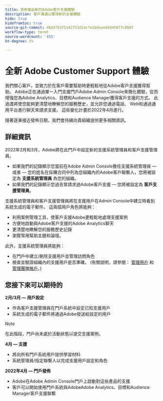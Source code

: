 ```yaml
---
title: 宣佈推出新的Adobe客戶支援體驗
description: 客戶溝通以獲得新的支援體驗
hide: true
hidefromtoc: true
source-git-commit: 4bd3f83f5142f53d24cfe1bdaaed4d4507fc0687
workflow-type: tm+mt
source-wordcount: '455'
ht-degree: 5%

---
```



# 全新 Adobe Customer Support 體驗

我們關心客戶，並致力於在客戶需要幫助時更輕鬆地從Adobe客戶支援獲得幫助。 Adobe正在通過單一入門支援門戶Adobe Admin Console來簡化體驗，從而增強您為Adobe Analytics、目標和Audience Manager獲得客戶支援的方式。 此過渡將使您能夠更清楚地瞭解您的服務歷史，並允許您通過電話、 Web和通過通用平台進行聊天來請求支援。 這些變化計畫於2022年4月進行。

隨著逐漸接近發佈日期，我們會持續向貴組織提供更多相關資訊。

## 詳細資訊

2022年2月和3月，Adobe將在此門戶中設定新的支援系統管理員和客戶支援管理員。

* 如果我們的記錄顯示您當前在Adobe Admin Console擔任支援系統管理員 — 或者 — 您的姓名在採購合同中列為您組織內的Adobe客戶聯繫人，您將被設定為 **支援系統管理員** 為您的組織。
* 如果我們的記錄顯示您過去曾請求過Adobe客戶支援 — 您將被設定為 **客戶支援管理員**。

支援系統管理員和客戶支援管理員將在支援用戶在Admin Console中建立時看到系統生成的電子郵件。 這兩個用戶角色將能夠：

* 利用案例管理工具，使客戶支援Adobe更輕鬆地處理支援案例
* 方便地啟動與Adobe客戶支援的Adobe Analytics聊天
* 更清楚地瞭解您的服務歷史記錄
* 瀏覽常用幫助主題和論壇。

此外，支援系統管理員將能夠：

* 在門戶中建立/刪除支援用戶並管理訪問角色
* 檢查並驗證組織內的支援用戶是否準確。 (有關說明，請參閱： [管理用戶](https://helpx.adobe.com/enterprise/using/users.html) 和 [管理團隊帳戶](https://helpx.adobe.com/enterprise/using/accounts.html)。)

## 您接下來可以期待的

**2月/3月 — 用戶設定**

* 作為客戶支援管理員在門戶系統中設定已知支援用戶
* 系統生成的電子郵件將通過Adobe發送給設定的用戶

>[!NOTE]
>
>在此階段，門戶尚未處於活動狀態以提交支援案例。

**4月 — 支援**

* 將向所有門戶系統用戶提供學習材料
* 系統管理員/指定聯繫人以完成支援用戶設定和角色

**2022年4月 — 門戶發佈**

* Adobe在Adobe Admin Console門戶上啟動對這些產品的支援
* 客戶可以開始使用門戶系統與AdobeAdobe Analytics、目標和Audience Manager客戶支援聯繫
